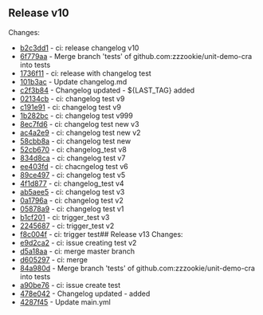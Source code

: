 
## Release v10
Changes:
- [b2c3dd1](http://github.com/zzzookie/unit-demo-cra/commit/b2c3dd179cedbff63b5bdf612c2e73783db8b5f8) - ci: release changelog v10
- [6f779aa](http://github.com/zzzookie/unit-demo-cra/commit/6f779aa49f314b842a5792a579faeb4597de456a) - Merge branch 'tests' of github.com:zzzookie/unit-demo-cra into tests
- [1736f11](http://github.com/zzzookie/unit-demo-cra/commit/1736f11884f433e2a008cb099e26ed5ba3aee8a1) - ci: release with changelog test
- [101b3ac](http://github.com/zzzookie/unit-demo-cra/commit/101b3aca754ce7c4488e320a509508dacf3419d2) - Update changelog.md
- [c2f3b84](http://github.com/zzzookie/unit-demo-cra/commit/c2f3b8488c2f4f3ee4cf1a6a6c4ca2f3d68094cc) - Changelog updated - ${LAST_TAG} added
- [02134cb](http://github.com/zzzookie/unit-demo-cra/commit/02134cbdb844488849fc71ac3dc92dafb5574ebc) - ci: changelog test v9
- [c191e91](http://github.com/zzzookie/unit-demo-cra/commit/c191e91d71cdc77d5a7619a9b6bfaeaa11af9b19) - ci: changelog test v9
- [1b282bc](http://github.com/zzzookie/unit-demo-cra/commit/1b282bc21e8544c0899bf0d6d08dead58c7277a3) - ci: changelog test v999
- [8ec7fd6](http://github.com/zzzookie/unit-demo-cra/commit/8ec7fd6d641498e3336db49f4759260672312e87) - ci: changelog test new v3
- [ac4a2e9](http://github.com/zzzookie/unit-demo-cra/commit/ac4a2e9b8dbd599024feffc2c042d9c39c8918a9) - ci: changelog test new v2
- [58cbb8a](http://github.com/zzzookie/unit-demo-cra/commit/58cbb8a218e7bed046ca50497c6b08669568b326) - ci: changelog test new
- [52cb670](http://github.com/zzzookie/unit-demo-cra/commit/52cb6703be3b0e12d8090f0b54009f477806e3a3) - ci: changelog_test v8
- [834d8ca](http://github.com/zzzookie/unit-demo-cra/commit/834d8ca366e3cf14587bdf5e00bce6c31c436d5f) - ci: changelog test v7
- [ee403fd](http://github.com/zzzookie/unit-demo-cra/commit/ee403fd05ec2648c0c531025d8672aa2db4ba321) - ci: chacngelog test v6
- [89ce497](http://github.com/zzzookie/unit-demo-cra/commit/89ce49729f77ecfd763cf755d750130c1c30f247) - ci: changelog test v5
- [4f1d877](http://github.com/zzzookie/unit-demo-cra/commit/4f1d877e67203720e5637570a6c51969e03bab62) - ci: changelog_test v4
- [ab5aee5](http://github.com/zzzookie/unit-demo-cra/commit/ab5aee5ff1a127fff79a155e5a815ead399e4c76) - ci: changelog test v3
- [0a1796a](http://github.com/zzzookie/unit-demo-cra/commit/0a1796abbe9c64c2438c3f60f6bf94f54b0052ea) - ci: changelog test v2
- [05878a9](http://github.com/zzzookie/unit-demo-cra/commit/05878a9ebc0ad3952b81fa11e3f3c033aec1c8a3) - ci: changelog test v1
- [b1cf201](http://github.com/zzzookie/unit-demo-cra/commit/b1cf201af847b9cdfe15e4a3557d4de663769e72) - ci: trigger_test v3
- [2245687](http://github.com/zzzookie/unit-demo-cra/commit/22456875d97826d5b7e189e402cb3b0b83961af4) - ci: trigger_test v2
- [f8c004f](http://github.com/zzzookie/unit-demo-cra/commit/f8c004f6f752d75d07dd5c4787aea01310db11e3) - ci: trigger test## Release v13
Changes:
- [e9d2ca2](http://github.com/zzzookie/unit-demo-cra/commit/e9d2ca2e676e153a1ca7ca6e0098ace78d6549a8) - ci: issue creating test v2
- [d5a18aa](http://github.com/zzzookie/unit-demo-cra/commit/d5a18aacb5b40fbd698d0ca29e4eefca9b0a1aed) - ci: merge master branch
- [d605297](http://github.com/zzzookie/unit-demo-cra/commit/d60529793692f888142dc44090684482260eb34d) - ci: merge
- [84a980d](http://github.com/zzzookie/unit-demo-cra/commit/84a980d0eda8477475d44c4682dad4d253e2d448) - Merge branch 'tests' of github.com:zzzookie/unit-demo-cra into tests
- [a90be76](http://github.com/zzzookie/unit-demo-cra/commit/a90be765cc6f74ab0e2f51d34e796675db4ecbc8) - ci: issue create test
- [478e042](http://github.com/zzzookie/unit-demo-cra/commit/478e04214f1fb8c3e21c08a23a49fd96fd6c8fba) - Changelog updated -  added
- [4287f45](http://github.com/zzzookie/unit-demo-cra/commit/4287f456644555285654b1da96a4e7cd35694b61) - Update main.yml